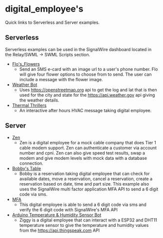 # digital_employee's

Quick links to Serverless and Server examples.

## Serverless

 Serverless examples can be used in the SignalWire dashboard located in the Relay/SWML -> SWML Scripts section.

* [Flo's_Flowers](https://github.com/signalwire/digital_employees/tree/main/serverless/Flos_Flowers)
  * Send an SMS e-card with an image url to a user's phone number. Flo will give four flower options to choose from to send. The user can include a message with the flower image.
* [Weather Bot](https://github.com/signalwire/digital_employees/tree/main/serverless/Weather_Bot)
  * Uses https://openstreetmap.org api to get the log and lat that is then used for the city and state for the https://api.weather.gov api giving the weather details.
* [Thermal Thrillers](https://github.com/signalwire/digital_employees/tree/main/serverless/Thermal_Thrillers)
  * An interactive after hours HVAC message taking digital employee.


## Server

* [Zen](https://github.com/signalwire/digital_employees/tree/main/server/Perl_Examples/Zen)
  * Zen is a digital employee for a mock cable company that does Tier 1 cable modem support. Zen can authenticate a customer via account number and cpni. Zen can also give speed test results, swap a modem and give modem levels with mock data with a database connection.
* [Bobby's Table](https://github.com/signalwire/digital_employees/tree/main/server/Perl_Examples/BobbysTable.ai)
  * Bobby is a reservation taking digital employee that can check for available dates, move a reservation, cancel a reservation, create a reservation based on date, time and part size. This example also uses the SignalWire multi factor application MFA API to send a 6 digit code via sms. 
* [MFA](https://github.com/signalwire/digital_employees/tree/main/server/Perl_Examples/MFA)
  * This digital employee is able to send a 6 digit code via sms and verify the 6 digit code with SignalWire's MFA API
* [Arduino Temperature & Humidity Sensor Bot](https://github.com/signalwire/digital_employees/tree/main/server/Perl_Examples/Arduino_Temperature_%26_Humidity_Sensor_Bot)
  * Ziggy is a digital employee that can interact with a ESP32 and DHT11 temperature sensor to give the temperature and humidity values from the https://api.thingspeak.com API
